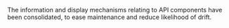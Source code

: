 The information and display mechanisms relating to API components have been consolidated, to ease maintenance and reduce likelihood of drift.
